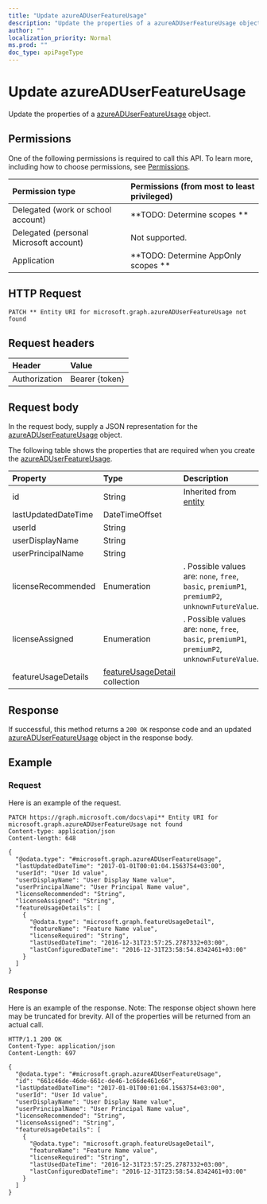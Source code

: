 ```yaml
---
title: "Update azureADUserFeatureUsage"
description: "Update the properties of a azureADUserFeatureUsage object."
author: ""
localization_priority: Normal
ms.prod: ""
doc_type: apiPageType
---
```


# Update azureADUserFeatureUsage

Update the properties of a [azureADUserFeatureUsage](../resources/azureaduserfeatureusage.md) object.

## Permissions
One of the following permissions is required to call this API. To learn more, including how to choose permissions, see [Permissions](/concepts/permissions-reference.md).

|Permission type|Permissions (from most to least privileged)|
|:---|:---|
|Delegated (work or school account)|**TODO: Determine scopes **|
|Delegated (personal Microsoft account)|Not supported.|
|Application|**TODO: Determine AppOnly scopes **|

## HTTP Request
<!-- {
  "blockType": "ignored"
}
-->
``` http
PATCH ** Entity URI for microsoft.graph.azureADUserFeatureUsage not found
```

## Request headers
|Header|Value|
|:---|:---|
|Authorization|Bearer {token}|

## Request body
In the request body, supply a JSON representation for the [azureADUserFeatureUsage](../resources/azureADUserFeatureUsage.md) object.

The following table shows the properties that are required when you create the [azureADUserFeatureUsage](../resources/azureaduserfeatureusage.md).

|Property|Type|Description|
|:---|:---|:---|
|id|String| Inherited from [entity](../resources/entity.md)|
|lastUpdatedDateTime|DateTimeOffset||
|userId|String||
|userDisplayName|String||
|userPrincipalName|String||
|licenseRecommended|Enumeration|. Possible values are: `none`, `free`, `basic`, `premiumP1`, `premiumP2`, `unknownFutureValue`.|
|licenseAssigned|Enumeration|. Possible values are: `none`, `free`, `basic`, `premiumP1`, `premiumP2`, `unknownFutureValue`.|
|featureUsageDetails|[featureUsageDetail](../resources/featureUsageDetail.md) collection||



## Response
If successful, this method returns a `200 OK` response code and an updated [azureADUserFeatureUsage](../resources/azureaduserfeatureusage.md) object in the response body.

## Example

### Request
Here is an example of the request.
<!-- {
  "blockType": "request",
  "name": "update_azureaduserfeatureusage"
}
-->
``` http
PATCH https://graph.microsoft.com/docs\api** Entity URI for microsoft.graph.azureADUserFeatureUsage not found
Content-type: application/json
Content-length: 648

{
  "@odata.type": "#microsoft.graph.azureADUserFeatureUsage",
  "lastUpdatedDateTime": "2017-01-01T00:01:04.1563754+03:00",
  "userId": "User Id value",
  "userDisplayName": "User Display Name value",
  "userPrincipalName": "User Principal Name value",
  "licenseRecommended": "String",
  "licenseAssigned": "String",
  "featureUsageDetails": [
    {
      "@odata.type": "microsoft.graph.featureUsageDetail",
      "featureName": "Feature Name value",
      "licenseRequired": "String",
      "lastUsedDateTime": "2016-12-31T23:57:25.2787332+03:00",
      "lastConfiguredDateTime": "2016-12-31T23:58:54.8342461+03:00"
    }
  ]
}
```

### Response
Here is an example of the response. Note: The response object shown here may be truncated for brevity. All of the properties will be returned from an actual call.
<!-- {
  "blockType": "response",
  "truncated": true
}
-->
``` http
HTTP/1.1 200 OK
Content-Type: application/json
Content-Length: 697

{
  "@odata.type": "#microsoft.graph.azureADUserFeatureUsage",
  "id": "661c46de-46de-661c-de46-1c66de461c66",
  "lastUpdatedDateTime": "2017-01-01T00:01:04.1563754+03:00",
  "userId": "User Id value",
  "userDisplayName": "User Display Name value",
  "userPrincipalName": "User Principal Name value",
  "licenseRecommended": "String",
  "licenseAssigned": "String",
  "featureUsageDetails": [
    {
      "@odata.type": "microsoft.graph.featureUsageDetail",
      "featureName": "Feature Name value",
      "licenseRequired": "String",
      "lastUsedDateTime": "2016-12-31T23:57:25.2787332+03:00",
      "lastConfiguredDateTime": "2016-12-31T23:58:54.8342461+03:00"
    }
  ]
}
```


